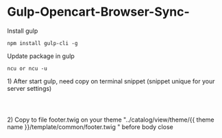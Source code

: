 # Gulp-Opencart-Browser-Sync-

Install gulp

<code>npm install gulp-cli -g</code>

Update package in gulp

<code>ncu or ncu -u</code>


<p>1) After start gulp, need copy on terminal snippet (snippet unique for your server settings)</p>

<code>
<script id="__bs_script__">//<![CDATA[
    document.write("<script async src='http://HOST:3000/browser-sync/browser-sync-client.js?v=2.23.6'><\/script>".replace("HOST", location.hostname));
//]]></script>
</code>    


<p>2) Copy to file footer.twig  on your theme  "../catalog/view/theme/{{ theme name }}/template/common/footer.twig " before body close <code></ body></code></p>

